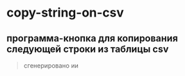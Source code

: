 # copy-string-on-csv
## программа-кнопка для копирования следующей строки из таблицы csv

> сгенерировано ии
